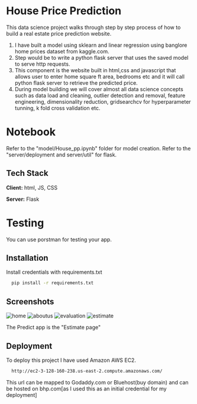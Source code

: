 
# House Price Prediction 

This data science project walks through step by step process of how to build a real estate price prediction website. 
1. I have built a model using sklearn and linear regression using banglore home prices dataset from kaggle.com. 
2. Step would be to write a python flask server that uses the saved model to serve http requests. 
3. This component is the website built in html,css and javascript that allows user to enter home square ft area, bedrooms etc and it will call python flask server to retrieve the predicted price. 
4. During model building we will cover almost all data science concepts such as data load and cleaning, outlier detection and removal, feature engineering, dimensionality reduction, gridsearchcv for hyperparameter tunning, k fold cross validation etc.

# Notebook

Refer to the "model/House_pp.ipynb" folder for model creation.
Refer to the "server/deployment and server/util" for flask.

## Tech Stack

**Client:** html, JS, CSS

**Server:** Flask

# Testing

You can use porstman for testing your app.
## Installation

Install credentials with requirements.txt

```bash
  pip install -r requirements.txt
```
    
## Screenshots

![home](https://user-images.githubusercontent.com/66559862/140810161-4cb32fe5-1b2d-4663-a63d-40ecab8189ac.JPG) 
![aboutus](https://user-images.githubusercontent.com/66559862/140810152-f89920bd-c15b-4c16-9fdd-93fc94a7cc7d.JPG)
![evaluation](https://user-images.githubusercontent.com/66559862/140810160-18ba97a8-b46c-436a-92f4-836975163f52.JPG)
![estimate](https://user-images.githubusercontent.com/66559862/140810158-af746580-8d3c-43a8-a14b-d84e501d99d5.JPG)


The Predict app is the "Estimate page"


## Deployment

To deploy this project I have used Amazon AWS EC2.

```bash
  http://ec2-3-128-160-238.us-east-2.compute.amazonaws.com/ 
```
This url can be mapped to Godaddy.com or Bluehost(buy domain) 
and can be hosted on bhp.com[as I used this as an initial credential for my deployment]

